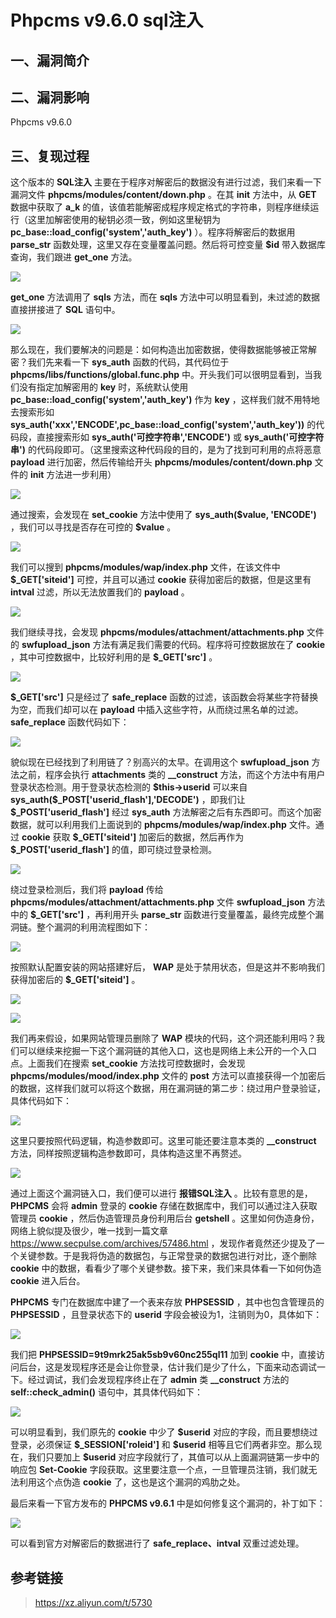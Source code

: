 Phpcms v9.6.0 sql注入
=====================

一、漏洞简介
------------

二、漏洞影响
------------

Phpcms v9.6.0

三、复现过程
------------

这个版本的 **SQL注入**
主要在于程序对解密后的数据没有进行过滤，我们来看一下漏洞文件
**phpcms/modules/content/down.php** 。在其 **init** 方法中，从 **GET**
数据中获取了 **a\_k**
的值，该值若能解密成程序规定格式的字符串，则程序继续运行（这里加解密使用的秘钥必须一致，例如这里秘钥为
**pc\_base::load\_config(\'system\',\'auth\_key\')**
）。程序将解密后的数据用 **parse\_str**
函数处理，这里又存在变量覆盖问题。然后将可控变量 **\$id**
带入数据库查询，我们跟进 **get\_one** 方法。

![](resource/Phpcmsv9.6.0sql注入/media/rId24.png)

**get\_one** 方法调用了 **sqls** 方法，而在 **sqls**
方法中可以明显看到，未过滤的数据直接拼接进了 **SQL** 语句中。

![](resource/Phpcmsv9.6.0sql注入/media/rId25.png)

那么现在，我们要解决的问题是：如何构造出加密数据，使得数据能够被正常解密？我们先来看一下
**sys\_auth** 函数的代码，其代码位于
**phpcms/libs/functions/global.func.php**
中。开头我们可以很明显看到，当我们没有指定加解密用的 **key**
时，系统默认使用 **pc\_base::load\_config(\'system\',\'auth\_key\')**
作为 **key** ，这样我们就不用特地去搜索形如
**sys\_auth(\'xxx\',\'ENCODE\',pc\_base::load\_config(\'system\',\'auth\_key\'))**
的代码段，直接搜索形如 **sys\_auth(\'可控字符串\',\'ENCODE\')** 或
**sys\_auth(\'可控字符串\')**
的代码段即可。（这里搜索这种代码段的目的，是为了找到可利用的点将恶意
**payload** 进行加密，然后传输给开头 **phpcms/modules/content/down.php**
文件的 **init** 方法进一步利用）

![](resource/Phpcmsv9.6.0sql注入/media/rId26.png)

通过搜索，会发现在 **set\_cookie** 方法中使用了 **sys\_auth(\$value,
\'ENCODE\')** ，我们可以寻找是否存在可控的 **\$value** 。

![](resource/Phpcmsv9.6.0sql注入/media/rId27.png)

我们可以搜到 **phpcms/modules/wap/index.php** 文件，在该文件中
**\$\_GET\[\'siteid\'\]** 可控，并且可以通过 **cookie**
获得加密后的数据，但是这里有 **intval** 过滤，所以无法放置我们的
**payload** 。

![](resource/Phpcmsv9.6.0sql注入/media/rId28.png)

我们继续寻找，会发现 **phpcms/modules/attachment/attachments.php**
文件的 **swfupload\_json**
方法有满足我们需要的代码。程序将可控数据放在了 **cookie**
，其中可控数据中，比较好利用的是 **\$\_GET\[\'src\'\]** 。

![](resource/Phpcmsv9.6.0sql注入/media/rId29.png)

**\$\_GET\[\'src\'\]** 只是经过了 **safe\_replace**
函数的过滤，该函数会将某些字符替换为空，而我们却可以在 **payload**
中插入这些字符，从而绕过黑名单的过滤。 **safe\_replace** 函数代码如下：

![](resource/Phpcmsv9.6.0sql注入/media/rId30.png)

貌似现在已经找到了利用链了？别高兴的太早。在调用这个 **swfupload\_json**
方法之前，程序会执行 **attachments** 类的 **\_\_construct**
方法，而这个方法中有用户登录状态检测。用于登录状态检测的
**\$this-\>userid** 可以来自
**sys\_auth(\$\_POST\[\'userid\_flash\'\],\'DECODE\')** ，即我们让
**\$\_POST\[\'userid\_flash\'\]** 经过 **sys\_auth**
方法解密之后有东西即可。而这个加密数据，就可以利用我们上面说到的
**phpcms/modules/wap/index.php** 文件。通过 **cookie** 获取
**\$\_GET\[\'siteid\'\]** 加密后的数据，然后再作为
**\$\_POST\[\'userid\_flash\'\]** 的值，即可绕过登录检测。

![](resource/Phpcmsv9.6.0sql注入/media/rId31.png)

绕过登录检测后，我们将 **payload** 传给
**phpcms/modules/attachment/attachments.php** 文件 **swfupload\_json**
方法中的 **\$\_GET\[\'src\'\]** ，再利用开头 **parse\_str**
函数进行变量覆盖，最终完成整个漏洞链。整个漏洞的利用流程图如下：

![](resource/Phpcmsv9.6.0sql注入/media/rId32.png)

按照默认配置安装的网站搭建好后， **WAP**
是处于禁用状态，但是这并不影响我们获得加密后的 **\$\_GET\[\'siteid\'\]**
。

![](resource/Phpcmsv9.6.0sql注入/media/rId33.png)

![](resource/Phpcmsv9.6.0sql注入/media/rId34.png)

我们再来假设，如果网站管理员删除了 **WAP**
模块的代码，这个洞还能利用吗？我们可以继续来挖掘一下这个漏洞链的其他入口，这也是网络上未公开的一个入口点。上面我们在搜索
**set\_cookie** 方法找可控数据时，会发现
**phpcms/modules/mood/index.php** 文件的 **post**
方法可以直接获得一个加密后的数据，这样我们就可以将这个数据，用在漏洞链的第二步：绕过用户登录验证，具体代码如下：

![](resource/Phpcmsv9.6.0sql注入/media/rId35.png)

这里只要按照代码逻辑，构造参数即可。这里可能还要注意本类的
**\_\_construct** 方法，同样按照逻辑构造参数即可，具体构造这里不再赘述。

![](resource/Phpcmsv9.6.0sql注入/media/rId36.png)

通过上面这个漏洞链入口，我们便可以进行 **报错SQL注入**
。比较有意思的是， **PHPCMS** 会将 **admin** 登录的 **cookie**
存储在数据库中，我们可以通过注入获取管理员 **cookie**
，然后伪造管理员身份利用后台 **getshell**
。这里如何伪造身份，网络上貌似提及很少，唯一找到一篇文章<https://www.secpulse.com/archives/57486.html>
，发现作者竟然还少提及了一个关键参数。于是我将伪造的数据包，与正常登录的数据包进行对比，逐个删除
**cookie**
中的数据，看看少了哪个关键参数。接下来，我们来具体看一下如何伪造
**cookie** 进入后台。

**PHPCMS** 专门在数据库中建了一个表来存放 **PHPSESSID**
，其中也包含管理员的 **PHPSESSID** ，且登录状态下的 **userid**
字段会被设为1，注销则为0，具体如下：

![](resource/Phpcmsv9.6.0sql注入/media/rId38.png)

我们把 **PHPSESSID=9t9mrk25ak5sb9v60nc255ql11** 加到 **cookie**
中，直接访问后台，这是发现程序还是会让你登录，估计我们是少了什么，下面来动态调试一下。经过调试，我们会发现程序终止在了
**admin** 类 **\_\_construct** 方法的 **self::check\_admin()**
语句中，其具体代码如下：

![](resource/Phpcmsv9.6.0sql注入/media/rId39.png)

可以明显看到，我们原先的 **cookie** 中少了 **\$userid**
对应的字段，而且要想绕过登录，必须保证 **\$\_SESSION\[\'roleid\'\]** 和
**\$userid** 相等且它们两者非空。那么现在，我们只要加上 **\$userid**
对应字段就行了，其值可以从上面漏洞链第一步中的响应包 **Set-Cookie**
字段获取。这里要注意一个点，一旦管理员注销，我们就无法利用这个点伪造
**cookie** 了，这也是这个漏洞的鸡肋之处。

最后来看一下官方发布的 **PHPCMS v9.6.1**
中是如何修复这个漏洞的，补丁如下：

![](resource/Phpcmsv9.6.0sql注入/media/rId40.png)

可以看到官方对解密后的数据进行了 **safe\_replace、intval**
双重过滤处理。

参考链接
--------

> <https://xz.aliyun.com/t/5730>
